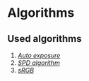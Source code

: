 # Algorithms

## Used algorithms

1) [_Auto exposure_](./auto-exposure.md)
1) [_SPD algorithm_](./spd-algorithm.md)
1) [_sRGB_](./srgb.md)
